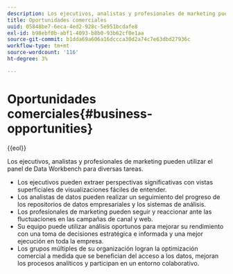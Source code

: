 ```yaml
---
description: Los ejecutivos, analistas y profesionales de marketing pueden utilizar el panel de Data Workbench para diversas tareas.
title: Oportunidades comerciales
uuid: 05848be7-6eca-4ed2-928c-5e951bcdafe8
exl-id: b98ebf0b-abf1-4093-b8b0-93b62cf0e1aa
source-git-commit: b1dda69a606a16dccca30d2a74c7e63dbd27936c
workflow-type: tm+mt
source-wordcount: '116'
ht-degree: 3%

---
```


# Oportunidades comerciales{#business-opportunities}

{{eol}}

Los ejecutivos, analistas y profesionales de marketing pueden utilizar el panel de Data Workbench para diversas tareas.

* Los ejecutivos pueden extraer perspectivas significativas con vistas superficiales de visualizaciones fáciles de entender.
* Los analistas de datos pueden realizar un seguimiento del progreso de los repositorios de datos empresariales y los sistemas de análisis.
* Los profesionales de marketing pueden seguir y reaccionar ante las fluctuaciones en las campañas de canal y web.
* Su equipo puede utilizar análisis oportunos para mejorar su rendimiento con una toma de decisiones estratégica e informada y una mejor ejecución en toda la empresa.
* Los grupos múltiples de su organización logran la optimización comercial a medida que se benefician del acceso a los datos, mejoran los procesos analíticos y participan en un entorno colaborativo.
